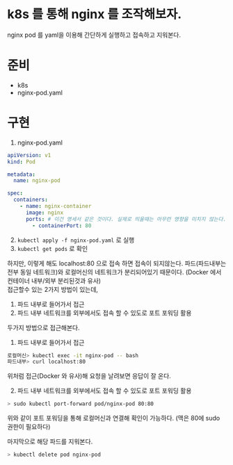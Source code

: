 # k8s 를 통해 nginx 를 조작해보자.

nginx pod 를 yaml을 이용해 간단하게 실행하고 접속하고 지워본다.

# 준비

- k8s
- nginx-pod.yaml

# 구현

1. nginx-pod.yaml

```yaml
apiVersion: v1
kind: Pod

metadata:
  name: nginx-pod

spec:
  containers:
    - name: nginx-container
      image: nginx
      ports: # 이건 명세서 같은 것이다. 실제로 띄울때는 아무런 영향을 미치지 않는다.
        - containerPort: 80
```

2. `kubectl apply -f nginx-pod.yaml` 로 실행
3. `kubectl get pods` 로 확인

하지만, 이렇게 해도 localhost:80 으로 접속 하면 접속이 되지않는다. 파드(파드내부는 전부 동일 네트워크)와 로컬머신의 네트워크가 분리되어있기 때문이다. (Docker 에서 컨테이너 내부/외부 분리된것과 유사)  
접근할수 있는 2가지 방법이 있는데,

1. 파드 내부로 들어가서 접근
2. 파드 내부 네트워크를 외부에서도 접속 할 수 있도로 포트 포워딩 활용

두가지 방법으로 접근해본다.

1. 파드 내부로 들어가서 접근

```bash
로컬머신> kubectl exec -it nginx-pod -- bash
파드내부> curl localhost:80
```

위처럼 접근(Docker 와 유사)해 요청을 날려보면 응답이 잘 온다.

2. 파드 내부 네트워크를 외부에서도 접속 할 수 있도로 포트 포워딩 활용

```bash
> sudo kubectl port-forward pod/nginx-pod 80:80
```

위와 같이 포트 포워딩을 통해 로컬머신과 연결해 확인이 가능하다. (맥은 80에 sudo 권한이 필요하다)

마지막으로 해당 파드를 지워본다.

```bash
> kubectl delete pod nginx-pod
```
